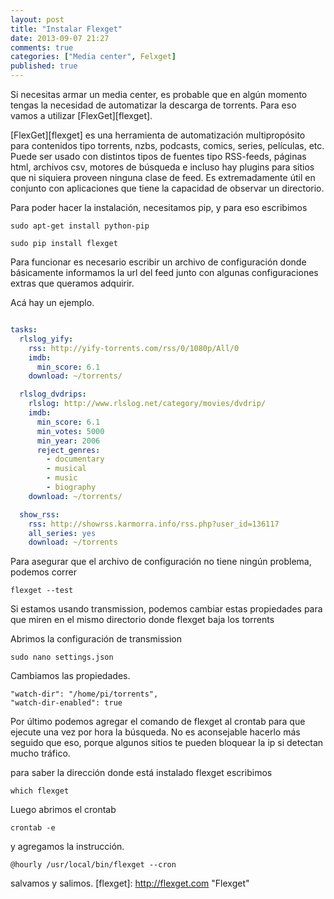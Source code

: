 ```yaml
---
layout: post
title: "Instalar Flexget"
date: 2013-09-07 21:27
comments: true
categories: ["Media center", Felxget]
published: true
---
```


Si necesitas armar un media center, es probable que en algún momento tengas la necesidad de automatizar la descarga de torrents. Para eso vamos a utilizar [FlexGet][flexget].

[FlexGet][flexget] es una herramienta de automatización multipropósito para contenidos tipo torrents, nzbs, podcasts, comics, series, películas, etc.
Puede ser usado con distintos tipos de fuentes tipo RSS-feeds, páginas html, archivos csv, motores de búsqueda e incluso hay plugins para sitios que ni siquiera proveen ninguna clase de feed. Es extremadamente útil en conjunto con aplicaciones que tiene la capacidad de observar un directorio.

Para poder hacer la instalación, necesitamos pip, y para eso escribimos

```
sudo apt-get install python-pip

sudo pip install flexget

```

Para funcionar es necesario escribir un archivo de configuración donde básicamente informamos la url del feed junto con algunas configuraciones extras que queramos adquirir.

Acá hay un ejemplo.


``` yml

tasks:
  rlslog_yify:
    rss: http://yify-torrents.com/rss/0/1080p/All/0
    imdb:
      min_score: 6.1
    download: ~/torrents/

  rlslog_dvdrips:
    rlslog: http://www.rlslog.net/category/movies/dvdrip/
    imdb:
      min_score: 6.1
      min_votes: 5000
      min_year: 2006
      reject_genres:
        - documentary
        - musical
        - music
        - biography
    download: ~/torrents/

  show_rss:
    rss: http://showrss.karmorra.info/rss.php?user_id=136117
    all_series: yes
    download: ~/torrents

```

Para asegurar que el archivo de configuración no tiene ningún problema, podemos correr

```
flexget --test
```

Si estamos usando transmission, podemos cambiar estas propiedades para que miren en el mismo directorio donde flexget baja los torrents

Abrimos la configuración de transmission

```
sudo nano settings.json
```

Cambiamos las propiedades.

```
"watch-dir": "/home/pi/torrents",
"watch-dir-enabled": true
```

Por último podemos agregar el comando de flexget al crontab para que ejecute una vez por hora la búsqueda. No es aconsejable hacerlo más seguido que eso, porque algunos sitios te pueden bloquear la ip si detectan mucho tráfico.

para saber la dirección donde está instalado flexget escribimos

```
which flexget
```

Luego abrimos el crontab

```
crontab -e
```

y agregamos la instrucción.

```
@hourly /usr/local/bin/flexget --cron
```

salvamos y salimos.
[flexget]: http://flexget.com "Flexget"
